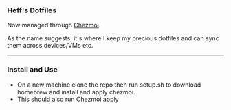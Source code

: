### Heff's Dotfiles

Now managed through [Chezmoi](https://www.chezmoi.io/).

As the name suggests, it's where I keep my precious dotfiles and can sync them across devices/VMs etc. 

---

### Install and Use

- On a new machine clone the repo then run setup.sh to download homebrew and install and apply chezmoi.
- This should also run Chezmoi apply
